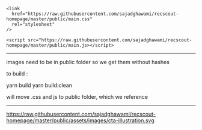     <link
      href="https://raw.githubusercontent.com/sajadghawami/recscout-homepage/master/public/main.css"
      rel="stylesheet"
    />

    <script src="https://raw.githubusercontent.com/sajadghawami/recscout-homepage/master/public/main.js></script>

---

images need to be in public folder so we get them without hashes

to build :

yarn build
yarn build:clean

will move .css and js to public folder, which we reference

---

https://raw.githubusercontent.com/sajadghawami/recscout-homepage/master/public/assets/images/cta-illustration.svg
